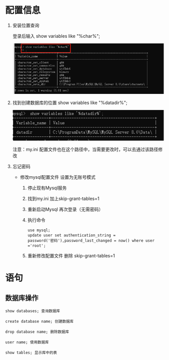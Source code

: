 # 配置信息

1. 安装位置查询

   登录后输入 show variables like "%char%";

   ![image-20240729095105794](.\笔记图片\image-20240729095105794.png)

2. 找到创建数据库的位置 show variables like "%datadir%";

   ![image-20240729095347965](.\笔记图片\image-20240729095347965.png)

   注意：my.ini 配置文件也在这个路径中，当需要更改时，可以去通过该路径修改

3. 忘记密码  

   - 修改mysql配置文件  设置为无账号模式

     1.  停止现有Mysql服务

     2. 找到my.ini 加上skip-grant-tables=1

     3. 重新启动Mysql 再次登录（无需密码）

     4. 执行命令

        ```mysql
        use mysql;
        update user set authentication_string =
        password('密码'),password_last_changed = now() where user ='root';
        ```

     5. 重新修改配置文件 删除 skip-grant-tables=1

# 语句

## 数据库操作

```mysql
show databases; 查询数据库

create database name; 创建数据库

drop database name; 删除数据库

user name; 使用数据库

show tables; 显示库中的表
```



 